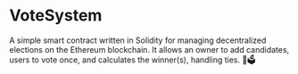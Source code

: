 # VoteSystem
A simple smart contract written in Solidity for managing decentralized elections on the Ethereum blockchain. It allows an owner to add candidates, users to vote once, and calculates the winner(s), handling ties. 🔐🗳️
